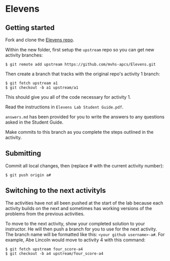 # Elevens

## Getting started

Fork and clone the [Elevens repo](http://github.com/mvhs-apcs/Elevens).

Within the new folder, first setup the `upstream` repo so you can get new activity branches:
```
$ git remote add upstream https://github.com/mvhs-apcs/Elevens.git
```

Then create a branch that tracks with the original repo's activity 1 branch:
```
$ git fetch upstream a1
$ git checkout -b a1 upstream/a1
```

This should give you all of the code necessary for activity 1.

Read the instructions in `Elevens Lab Student Guide.pdf`.

`answers.md` has been provided for you to write the answers to any questions asked in the Student Guide.

Make commits to this branch as you complete the steps outlined in the activity.

## Submitting

Commit all local changes, then (replace # with the current activity number):
```
$ git push origin a#
```

## Switching to the next activityls

The activities have not all been pushed at the start of the lab because each activity builds on the next and sometimes has working versions of the problems from the previous activities.

To move to the next activity, show your completed solution to your instructor. He will then push a branch for you to use for the next activity. The branch name will be formatted like this: `<your github username>-a#`. For example, Abe Lincoln would move to activity 4 with this command:
```
$ git fetch upstream four_score-a4
$ git checkout -b a4 upstream/four_score-a4
```